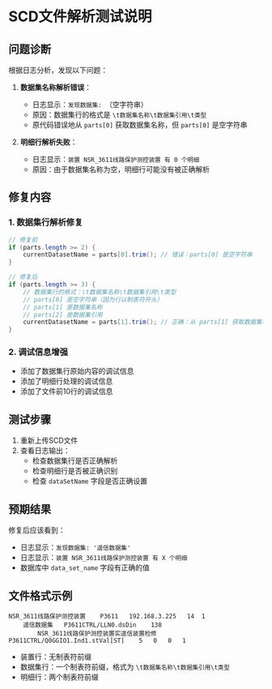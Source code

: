 # SCD文件解析测试说明

## 问题诊断

根据日志分析，发现以下问题：

1. **数据集名称解析错误**：
   - 日志显示：`发现数据集: `（空字符串）
   - 原因：数据集行的格式是 `\t数据集名称\t数据集引用\t类型`
   - 原代码错误地从 `parts[0]` 获取数据集名称，但 `parts[0]` 是空字符串

2. **明细行解析失败**：
   - 日志显示：`装置 NSR_3611线路保护测控装置 有 0 个明细`
   - 原因：由于数据集名称为空，明细行可能没有被正确解析

## 修复内容

### 1. 数据集行解析修复
```java
// 修复前
if (parts.length >= 2) {
    currentDatasetName = parts[0].trim(); // 错误：parts[0] 是空字符串
}

// 修复后  
if (parts.length >= 3) {
    // 数据集行的格式：\t数据集名称\t数据集引用\t类型
    // parts[0] 是空字符串（因为行以制表符开头）
    // parts[1] 是数据集名称
    // parts[2] 是数据集引用
    currentDatasetName = parts[1].trim(); // 正确：从 parts[1] 获取数据集名称
}
```

### 2. 调试信息增强
- 添加了数据集行原始内容的调试信息
- 添加了明细行处理的调试信息
- 添加了文件前10行的调试信息

## 测试步骤

1. 重新上传SCD文件
2. 查看日志输出：
   - 检查数据集行是否正确解析
   - 检查明细行是否被正确识别
   - 检查 `dataSetName` 字段是否正确设置

## 预期结果

修复后应该看到：
- 日志显示：`发现数据集: '遥信数据集'`
- 日志显示：`装置 NSR_3611线路保护测控装置 有 X 个明细`
- 数据库中 `data_set_name` 字段有正确的值

## 文件格式示例

```
NSR_3611线路保护测控装置	P3611	192.168.3.225	14	1
	遥信数据集	P3611CTRL/LLN0.dsDin	138
		NSR_3611线路保护测控装置实遥信装置检修	P3611CTRL/Q0GGIO1.Ind1.stVal[ST]	5	0	0	1
```

- 装置行：无制表符前缀
- 数据集行：一个制表符前缀，格式为 `\t数据集名称\t数据集引用\t类型`
- 明细行：两个制表符前缀 